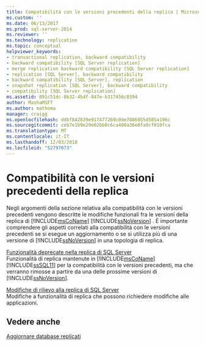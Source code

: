 ```yaml
---
title: Compatibilità con le versioni precedenti della replica | Microsoft Docs
ms.custom: ''
ms.date: 06/13/2017
ms.prod: sql-server-2014
ms.reviewer: ''
ms.technology: replication
ms.topic: conceptual
helpviewer_keywords:
- transactional replication, backward compatibility
- backward compatibility [SQL Server replication]
- merge replication backward compatibility [SQL Server replication]
- replication [SQL Server], backward compatibility
- backward compatibility [SQL Server], replication
- snapshot replication [SQL Server], backward compatibility
- compatibility [SQL Server replication]
ms.assetid: 091c51dc-8b32-4b4f-847e-b317456c8394
author: MashaMSFT
ms.author: mathoma
manager: craigg
ms.openlocfilehash: ddbf842839e917477269c0de7886055d585a196c
ms.sourcegitcommit: ceb7e1b9e29e02bb0c6ca400a36e0fa9cf010fca
ms.translationtype: MT
ms.contentlocale: it-IT
ms.lasthandoff: 12/03/2018
ms.locfileid: "52797073"
---
```

# <a name="replication-backward-compatibility"></a>Compatibilità con le versioni precedenti della replica
  Negli argomenti della sezione relativa alla compatibilità con le versioni precedenti vengono descritte le modifiche funzionali fra le versioni della replica di [!INCLUDE[msCoName](../../includes/msconame-md.md)] [!INCLUDE[ssNoVersion](../../includes/ssnoversion-md.md)] . È importante comprendere gli aspetti correlati alla compatibilità con le versioni precedenti se si esegue un aggiornamento o se si utilizza più di una versione di [!INCLUDE[ssNoVersion](../../includes/ssnoversion-md.md)] in una topologia di replica.  
  
 [Funzionalità deprecate nella replica di SQL Server](deprecated-features-in-sql-server-replication.md)  
 Funzionalità di replica mantenute in [!INCLUDE[msCoName](../../includes/msconame-md.md)] [!INCLUDE[ssSQL11](../../includes/sssql11-md.md)] per la compatibilità con le versioni precedenti, ma che verranno rimosse a partire da una delle prossime versioni di [!INCLUDE[ssNoVersion](../../includes/ssnoversion-md.md)].  
  
 [Modifiche di rilievo alla replica di SQL Server](breaking-changes-in-sql-server-replication.md)  
 Modifiche a funzionalità di replica che possono richiedere modifiche alle applicazioni.  
  
## <a name="see-also"></a>Vedere anche  
 [Aggiornare database replicati](../../database-engine/install-windows/upgrade-replicated-databases.md)  
  
  
